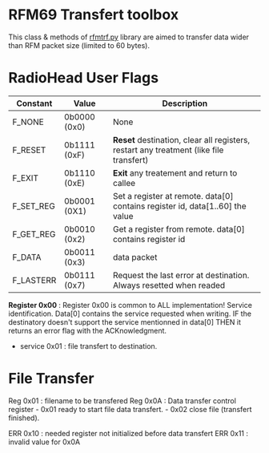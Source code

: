 # RFM69 Transfert toolbox

This class & methods of [rfmtrf.py](rfmtrf.py) library are aimed to transfer data wider than RFM packet size (limited to 60 bytes).

# RadioHead User Flags

| Constant | Value         |  Description |
|----------|---------------|--------------|
| F_NONE   | 0b0000 (0x0)  | None         |
| F_RESET  | 0b1111 (0xF)  | __Reset__ destination, clear all registers, restart any treatment (like file transfert)  |
| F_EXIT   | 0b1110 (0xE)  | __Exit__ any treatement and return to callee |
| F_SET_REG| 0b0001 (0X1)  | Set a register at remote. data[0] contains register id, data[1..60] the value |
| F_GET_REG| 0b0010 (0x2)  | Get a register from remote. data[0] contains register id |
| F_DATA   | 0b0011 (0x3)  | data packet  |
| F_LASTERR| 0b0111 (0x7)  | Request the last error at destination. Always resetted when readed |   

__Register 0x00__ :
Register 0x00 is common to ALL implementation! Service identification. Data[0] contains the service requested when writing.
IF the destinatory doesn't support the service mentionned in data[0] THEN it returns an error flag with the ACKnowledgment.

* service 0x01 : file transfert to destination.

# File Transfer

Reg 0x01 : filename to be transfered
Reg 0x0A : Data transfer control register
						- 0x01 ready to start file data transfert.
						- 0x02 close file (transfert finished).

ERR 0x10 : needed register not initialized before data transfert
ERR 0x11 : invalid value for 0x0A
